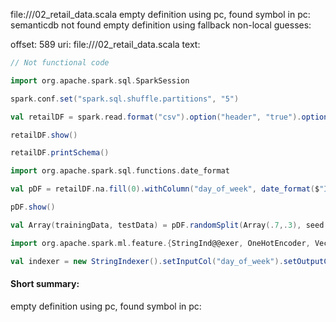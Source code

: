file://<WORKSPACE>/02_retail_data.scala
empty definition using pc, found symbol in pc: 
semanticdb not found
empty definition using fallback
non-local guesses:

offset: 589
uri: file://<WORKSPACE>/02_retail_data.scala
text:
```scala
// Not functional code

import org.apache.spark.sql.SparkSession

spark.conf.set("spark.sql.shuffle.partitions", "5")

val retailDF = spark.read.format("csv").option("header", "true").option("inferSchema", "true").load("../data/retail-data/by-day/*.csv")

retailDF.show()

retailDF.printSchema()

import org.apache.spark.sql.functions.date_format

val pDF = retailDF.na.fill(0).withColumn("day_of_week", date_format($"InvoiceDate", "EEEE")).coalesce(5)

pDF.show()

val Array(trainingData, testData) = pDF.randomSplit(Array(.7,.3), seed = 42)

import org.apache.spark.ml.feature.{StringInd@@exer, OneHotEncoder, VectorAssembler}

val indexer = new StringIndexer().setInputCol("day_of_week").setOutputCol("day_of_week_index")
```


#### Short summary: 

empty definition using pc, found symbol in pc: 